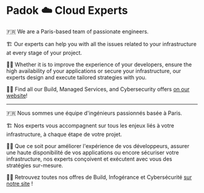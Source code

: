 # Padok ☁️ Cloud Experts

🇫🇷 We are a Paris-based team of passionate engineers.

🏗 Our experts can help you with all the issues related to your infrastructure at every stage of your project.

👷‍♂️ Whether it is to improve the experience of your developers, ensure the high availability of your applications or secure your infrastructure, our experts design and execute tailored strategies with you. 

👩‍💻 Find all our Build, Managed Services, and Cybersecurity offers [on our website](https://padok.fr/)! 

---

🇫🇷 Nous sommes une équipe d'ingénieurs passionnés basée à Paris.

🏗 Nos experts vous accompagnent sur tous les enjeux liés à votre infrastructure, à chaque étape de votre projet.

👷‍♂️ Que ce soit pour améliorer l'expérience de vos développeurs, assurer une haute disponibilité de vos applications ou encore sécuriser votre infrastructure, nos experts conçoivent et exécutent avec vous des stratégies sur-mesure. 

👩‍💻 Retrouvez toutes nos offres de Build, Infogérance et Cybersécurité [sur notre site](https://padok.fr/) ! 

<!--

**Here are some ideas to get you started:**

🙋‍♀️ A short introduction - what is your organization all about?
🌈 Contribution guidelines - how can the community get involved?
👩‍💻 Useful resources - where can the community find your docs? Is there anything else the community should know?
🍿 Fun facts - what does your team eat for breakfast?
🧙 Remember, you can do mighty things with the power of [Markdown](https://guides.github.com/features/mastering-markdown/)
-->
